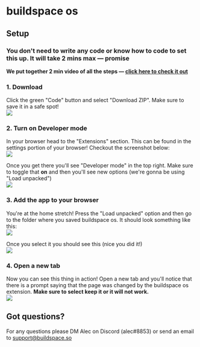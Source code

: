 # buildspace os

## Setup
### You don't need to write any code or know how to code to set this up. It will take 2 mins max — promise

**We put together 2 min video of all the steps — [click here to check it out](https://www.loom.com/share/8fa37295dc6d47fd945b348dab52fda1)**

### 1. Download
Click the green "Code" button and select "Download ZIP". Make sure to save it in a safe spot!<br>
![](https://i.imgur.com/TlzzORw.png)

### 2. Turn on Developer mode
In your browser head to the "Extensions" section. This can be found in the settings portion of your browser! Checkout the screenshot below:<br>
![](https://i.imgur.com/igEIfnt.png)

Once you get there you'll see "Developer mode" in the top right. Make sure to toggle that **on** and then you'll see new options (we're gonna be using "Load unpacked")<br>
![](https://i.imgur.com/l8GLD4b.png)

### 3. Add the app to your browser
You're at the home stretch! Press the "Load unpacked" option and then go to the folder where you saved buildspace os. It should look something like this:<br>
![](https://i.imgur.com/ztCAc8i.png)

Once you select it you should see this (nice you did it!)<br>
![](https://i.imgur.com/VmpDMFq.png)

### 4. Open a new tab
Now you can see this thing in action! Open a new tab and you'll notice that there is a prompt saying that the page was changed by the buildspace os extension. **Make sure to select keep it or it will not work.**<br>
![](https://i.imgur.com/UtvBBmW.png)

## Got questions?
For any questions please DM Alec on Discord (alec#8853) or send an email to support@buildspace.so